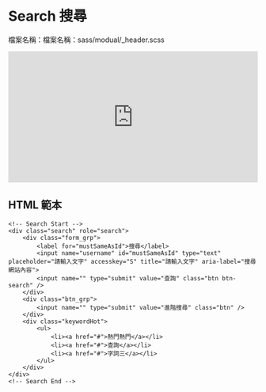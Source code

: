 # Search 搜尋

檔案名稱：檔案名稱：sass/modual/\_header.scss

<iframe height="265" style="width: 100%;" scrolling="no" title="search 搜尋" src="https://codepen.io/u00hyui/embed/LYxwjyz?height=265&theme-id=dark&default-tab=html,result" frameborder="no" loading="lazy" allowtransparency="true" allowfullscreen="true">
  See the Pen <a href='https://codepen.io/u00hyui/pen/LYxwjyz'>search 搜尋</a> by u00hyui
  (<a href='https://codepen.io/u00hyui'>@u00hyui</a>) on <a href='https://codepen.io'>CodePen</a>.
</iframe>

## HTML 範本

```htmlmixed=
<!-- Search Start -->
<div class="search" role="search">
    <div class="form_grp">
        <label for="mustSameAsId">搜尋</label>
        <input name="username" id="mustSameAsId" type="text" placeholder="請輸入文字" accesskey="S" title="請輸入文字" aria-label="搜尋網站內容">
        <input name="" type="submit" value="查詢" class="btn btn-search" />
    </div>
    <div class="btn_grp">
        <input name="" type="submit" value="進階搜尋" class="btn" />
    </div>
    <div class="keywordHot">
        <ul>
            <li><a href="#">熱門熱門</a></li>
            <li><a href="#">查詢</a></li>
            <li><a href="#">字詞三</a></li>
        </ul>
    </div>
</div>
<!-- Search End -->
```

<style>
.ui-infobar{
max-width:95%;
}
.markdown-body{
max-width:95%;
}
</style>
